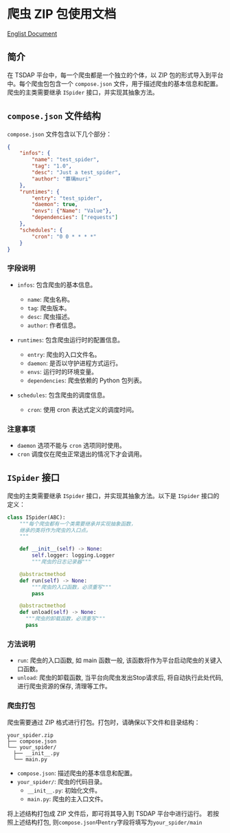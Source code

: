# 爬虫 ZIP 包使用文档

[Englist Document](README.md)

## 简介

在 TSDAP 平台中，每一个爬虫都是一个独立的个体，以 ZIP 包的形式导入到平台中。每个爬虫包包含一个 `compose.json` 文件，用于描述爬虫的基本信息和配置。爬虫的主类需要继承 `ISpider` 接口，并实现其抽象方法。

## `compose.json` 文件结构

`compose.json` 文件包含以下几个部分：

```json
{
    "infos": {
        "name": "test_spider",
        "tag": "1.0",
        "desc": "Just a test_spider",
        "author": "慕璃muri"
    },
    "runtimes": {
        "entry": "test_spider",
        "daemon": true,
        "envs": {"Name": "Value"},
        "dependencies": ["requests"]
    },
    "schedules": {
        "cron": "0 0 * * * *"
    }
}
```

### 字段说明

- `infos`: 包含爬虫的基本信息。
  - `name`: 爬虫名称。
  - `tag`: 爬虫版本。
  - `desc`: 爬虫描述。
  - `author`: 作者信息。

- `runtimes`: 包含爬虫运行时的配置信息。
  - `entry`: 爬虫的入口文件名。
  - `daemon`: 是否以守护进程方式运行。
  - `envs`: 运行时的环境变量。
  - `dependencies`: 爬虫依赖的 Python 包列表。

- `schedules`: 包含爬虫的调度信息。
  - `cron`: 使用 cron 表达式定义的调度时间。

### 注意事项
  - `daemon` 选项不能与 `cron` 选项同时使用。
  - `cron` 调度仅在爬虫正常退出的情况下才会调用。

## `ISpider` 接口

爬虫的主类需要继承 `ISpider` 接口，并实现其抽象方法。以下是 `ISpider` 接口的定义：

```python
class ISpider(ABC):
    """每个爬虫都有一个类需要继承并实现抽象函数，
    继承的类将作为爬虫的入口点。
    """

    def __init__(self) -> None:
        self.logger: logging.Logger
        """爬虫的日志记录器"""

    @abstractmethod
    def run(self) -> None:
        """爬虫的入口函数，必须重写"""
        pass

    @abstractmethod
    def unload(self) -> None:
      """爬虫的卸载函数，必须重写"""
      pass
```

### 方法说明
- `run`: 爬虫的入口函数, 如 main 函数一般, 该函数将作为平台启动爬虫的关键入口函数。
- `unload`: 爬虫的卸载函数, 当平台向爬虫发出Stop请求后, 将自动执行此处代码, 进行爬虫资源的保存, 清理等工作。
### 爬虫打包

爬虫需要通过 ZIP 格式进行打包。打包时，请确保以下文件和目录结构：

```
your_spider.zip
├── compose.json
└── your_spider/
  ├── __init__.py
  └── main.py
```

- `compose.json`: 描述爬虫的基本信息和配置。
- `your_spider/`: 爬虫的代码目录。
  - `__init__.py`: 初始化文件。
  - `main.py`: 爬虫的主入口文件。

将上述结构打包成 ZIP 文件后，即可将其导入到 TSDAP 平台中进行运行。
若按照上述结构打包, 则`compose.json`中`entry`字段将填写为`your_spider/main`
